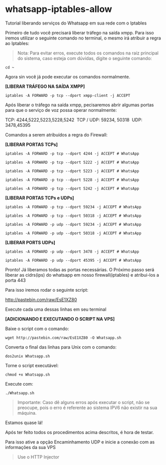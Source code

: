 # whatsapp-iptables-allow
Tutorial liberando serviços do Whatsapp em sua rede com o Iptables

Primeiro de tudo você precisará  liberar tráfego na saída xmpp.
Para isso iremos utilizar o seguinte comando no terminal, o mesmo irá atribuir a regra ao Iptables:

> Nota: Para evitar erros, execute todos os comandos na raiz principal do sistema, caso esteja com dúvidas, digite o seguinte comando:

```
cd ~
```

Agora sin você já pode executar os comandos normalmente.

**[LIBERAR TRÁFEGO NA SAÍDA XMPP]**

```
iptables -A FORWARD -p tcp --dport xmpp-client -j ACCEPT
```

Após liberar o tráfego na saída xmpp, pecisaremos abrir algumas portas para que o serviço de voz possa operar normalmente:

TCP: 4244,5222,5223,5228,5242 
TCP / UDP: 59234, 50318 
UDP: 3478,45395

Comandos a serem atribuídos a regra do Firewall:

**[LIBERAR PORTAS TCPs]**

```
iptables -A FORWARD -p tcp --dport 4244 -j ACCEPT # WhatsApp

iptables -A FORWARD -p tcp --dport 5222 -j ACCEPT # WhatsApp

iptables -A FORWARD -p tcp --dport 5223 -j ACCEPT # WhatsApp

iptables -A FORWARD -p tcp --dport 5228 -j ACCEPT # WhatsApp

iptables -A FORWARD -p tcp --dport 5242 -j ACCEPT # WhatsApp
```

**[LIBERAR PORTAS TCPs e UDPs]**

```
iptables -A FORWARD -p tcp --dport 59234 -j ACCEPT # WhatsApp

iptables -A FORWARD -p tcp --dport 50318 -j ACCEPT # WhatsApp

iptables -A FORWARD -p udp --dport 59234 -j ACCEPT # WhatsApp

iptables -A FORWARD -p udp --dport 50318 -j ACCEPT # WhatsApp
```

**[LIBERAR PORTS UDPs]**

```
iptables -A FORWARD -p udp --dport 3478 -j ACCEPT # WhatsApp

iptables -A FORWARD -p udp --dport 45395 -j ACCEPT # WhatsApp
```

Pronto! Já liberamos todas as portas necessárias. O Próximo passo será liberar as cidrs(ips) do whatsapp em nosso firewall(iptables) e atribui-los a porta 443

Para isso iremos rodar o seguinte script:

http://pastebin.com/raw/EsE1XZ80

Execute cada uma dessas linhas em seu terminal

**[ADICIONANDO E EXECUTANDO O SCRIPT NA VPS]**

Baixe o script com o comando:
```
wget http://pastebin.com/raw/EsE1XZ80 -O Whatsapp.sh
```
Converta o final das linhas para Unix com o comando:
```
dos2unix Whatsapp.sh
```
Torne o script executável:
```
chmod +x Whatsapp.sh
```
Execute com:
```
./Whatsapp.sh
```

> Importante: Caso dê alguns erros após executar o script, não se preocupe, pois o erro é referente ao sistema IPV6 não existir na sua máquina.

Estamos quase lá!

Após ter feito todos os procedimentos acima descritos, é hora de testar.

Para isso ative a opção Encaminhamento UDP e inicie a conexão com as informações da sua VPS

> Use o HTTP Injector 
